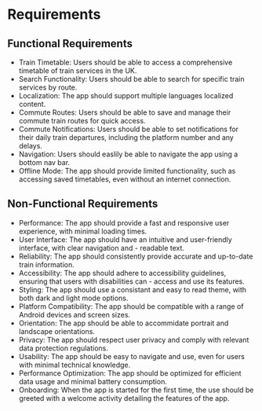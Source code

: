 # Requirements

## Functional Requirements

- Train Timetable: Users should be able to access a comprehensive timetable of train services in the UK.
- Search Functionality: Users should be able to search for specific train services by route.
- Localization: The app should support multiple languages localized content.
- Commute Routes: Users should be able to save and manage their commute train routes for quick access.
- Commute Notifications: Users should be able to set notifications for their daily train departures, including the platform number and any delays.
- Navigation: Users should easlily be able to navigate the app using a bottom nav bar.
- Offline Mode: The app should provide limited functionality, such as accessing saved timetables, even without an internet connection.

## Non-Functional Requirements

- Performance: The app should provide a fast and responsive user experience, with minimal loading times.
- User Interface: The app should have an intuitive and user-friendly interface, with clear navigation and - readable text.
- Reliability: The app should consistently provide accurate and up-to-date train information.
- Accessibility: The app should adhere to accessibility guidelines, ensuring that users with disabilities can - access and use its features.
- Styling: The app should use a consistant and easy to read theme, with both dark and light mode options.
- Platform Compatibility: The app should be compatible with a range of Android devices and screen sizes.
- Orientation: The app should be able to accommidate portrait and landscape orientations.
- Privacy: The app should respect user privacy and comply with relevant data protection regulations.
- Usability: The app should be easy to navigate and use, even for users with minimal technical knowledge.
- Performance Optimization: The app should be optimized for efficient data usage and minimal battery consumption.
- Onboarding: When the app is started for the first time, the use should be greeted with a welcome activity detailing the features of the app.

